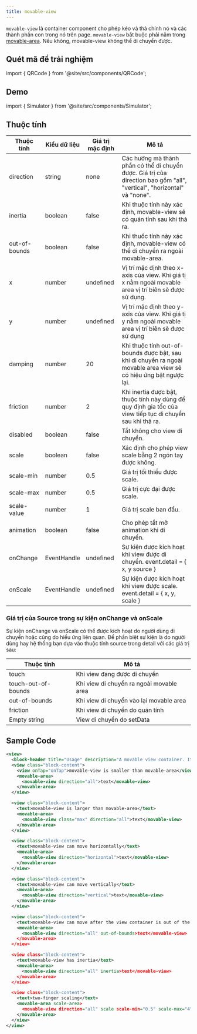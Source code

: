 ```yaml
---
title: movable-view
---
```


`movable-view` là container component cho phép kéo và thả chính nó và các thành phần con trong nó trên page. `movable-view` bắt buộc phải nằm trong [movable-area](movable-area). Nếu không, movable-view không thể di chuyển được.

## Quét mã để trải nghiệm

import { QRCode } from '@site/src/components/QRCode';

<QRCode page="pages/component/basic/movable-view/index" />

## Demo

import { Simulator } from '@site/src/components/Simulator';

<Simulator page="pages/component/basic/movable-view/index" />

## Thuộc tính

| Thuộc tính    | Kiểu dữ liệu | Giá trị mặc định | Mô tả                                                                                                                   |
| ------------- | ------------ | ---------------- | ----------------------------------------------------------------------------------------------------------------------- |
| direction     | string       | none             | Các hướng mà thành phần có thể di chuyển được. Giá trị của direction bao gồm "all", "vertical", "horizontal" và "none". |
| inertia       | boolean      | false            | Khi thuộc tính này xác định, movable-view sẽ có quán tính sau khi thả ra.                                               |
| out-of-bounds | boolean      | false            | Khi thuốc tính này xác định, movable-view có thể di chuyển ra ngoài movable-area.                                       |
| x             | number       | undefined        | Vị trí mặc định theo x-axis của view. Khi giá tị x nằm ngoài movable area vị trí biên sẽ được sử dụng.                  |
| y             | number       | undefined        | Vị trí mặc định theo y-axis của view. Khi giá tị y nằm ngoài movable area vị trí biên sẽ được sử dụng                   |
| damping       | number       | 20               | Khi thuộc tính out-of-bounds được bật, sau khi di chuyển ra ngoài movable area view sẽ có hiệu ứng bật ngược lại.       |
| friction      | number       | 2                | Khi inertia được bật, thuộc tính này dùng để quy định gia tốc của view tiếp tục di chuyển sau khi thả ra.               |
| disabled      | boolean      | false            | Tắt không cho view di chuyển.                                                                                           |
| scale         | boolean      | false            | Xác định cho phép view scale bằng 2 ngón tay được không.                                                                |
| scale-min     | number       | 0.5              | Giá trị tối thiểu được scale.                                                                                           |
| scale-max     | number       | 0.5              | Giá trị cực đại được scale.                                                                                             |
| scale-value   | number       | 1                | Giá trị scale ban đầu.                                                                                                  |
| animation     | boolean      | false            | Cho phép tắt mở animation khi di chuyển.                                                                                |
| onChange      | EventHandle  | undefined        | Sự kiện được kích hoạt khi view được di chuyển. event.detail = { x, y source }                                          |
| onScale       | EventHandle  | undefined        | Sự kiện được kích hoạt khi view được scale. event.detail = { x, y, scale }                                              |

### Giá trị của Source trong sự kiện onChange và onScale

Sự kiện onChange và onScale có thể được kích hoạt do người dùng di chuyển hoặc cũng do hiểu ứng liên quan. Để phần biệt sự kiện là do người dùng hay hệ thống bạn dựa vào thuộc tính source trong detail với các giá trị sau:

| Thuộc tính          | Mô tả                                    |
| ------------------- | ---------------------------------------- |
| touch               | Khi view đang được di chuyển             |
| touch-out-of-bounds | Khi view di chuyển ra ngoài movable area |
| out-of-bounds       | Khi view di chuyển vào lại movable area  |
| friction            | Khi view di chuyển do quán tính          |
| Empty string        | View di chuyển do setData                |

## Sample Code

```xml title=index.txml
<view>
  <block-header title="Usage" description="A movable view container. It can be dragged to move on a page. " />
  <view class="block-content">
    <view onTap="onTap">movable-view is smaller than movable-area</view>
    <movable-area>
      <movable-view direction="all">text</movable-view>
    </movable-area>
  </view>

  <view class="block-content">
    <text>movable-view is larger than movable-area</text>
    <movable-area>
      <movable-view class="max" direction="all">text</movable-view>
    </movable-area>
  </view>

  <view class="block-content">
    <text>movable-view can move horizontally</text>
    <movable-area>
      <movable-view direction="horizontal">text</movable-view>
    </movable-area>
  </view>

  <view class="block-content">
    <text>movable-view can move vertically</text>
    <movable-area>
      <movable-view direction="vertical">text</movable-view>
    </movable-area>
  </view>

  <view class="block-content">
    <text>movable-view can move after the view container is out of the movable area</text>
    <movable-area>
      <movable-view direction="all" out-of-bounds>text</movable-view>
    </movable-area>
  </view>

  <view class="block-content">
    <text>movable-view has inertia</text>
    <movable-area>
      <movable-view direction="all" inertia>text</movable-view>
    </movable-area>
  </view>

  <view class="block-content">
    <text>two-finger scaling</text>
    <movable-area scale-area>
      <movable-view direction="all" scale scale-min="0.5" scale-max="4">text</movable-view>
    </movable-area>
  </view>
</view>
```
